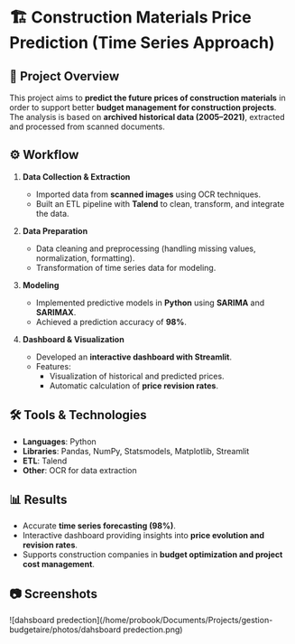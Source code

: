 # 🏗️ Construction Materials Price Prediction (Time Series Approach)

## 📌 Project Overview
This project aims to **predict the future prices of construction materials** in order to support better **budget management for construction projects**.  
The analysis is based on **archived historical data (2005–2021)**, extracted and processed from scanned documents.

## ⚙️ Workflow
1. **Data Collection & Extraction**  
   - Imported data from **scanned images** using OCR techniques.  
   - Built an ETL pipeline with **Talend** to clean, transform, and integrate the data.  

2. **Data Preparation**  
   - Data cleaning and preprocessing (handling missing values, normalization, formatting).  
   - Transformation of time series data for modeling.  

3. **Modeling**  
   - Implemented predictive models in **Python** using **SARIMA** and **SARIMAX**.  
   - Achieved a prediction accuracy of **98%**.  

4. **Dashboard & Visualization**  
   - Developed an **interactive dashboard with Streamlit**.  
   - Features:  
     - Visualization of historical and predicted prices.  
     - Automatic calculation of **price revision rates**.  

## 🛠️ Tools & Technologies
- **Languages**: Python  
- **Libraries**: Pandas, NumPy, Statsmodels, Matplotlib, Streamlit  
- **ETL**: Talend  
- **Other**: OCR for data extraction  

## 📊 Results
- Accurate **time series forecasting (98%)**.  
- Interactive dashboard providing insights into **price evolution and revision rates**.  
- Supports construction companies in **budget optimization and project cost management**.  

## 📷 Screenshots

![dahsboard predection](/home/probook/Documents/Projects/gestion-budgetaire/photos/dahsboard predection.png)
